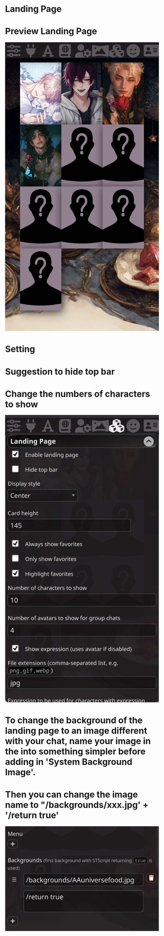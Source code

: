 # Landing Page

# Preview Landing Page
![](public/preview.jpg)

# Setting

# Suggestion to hide top bar

# Change the numbers of characters to show
![](public/setting.jpg) 

# To change the background of the landing page to an image different with your chat, name your image in the into something simpler before adding in 'System Background Image'.

# Then you can change the image name to "/backgrounds/xxx.jpg' + '/return true'
![](public/bgname.jpg)